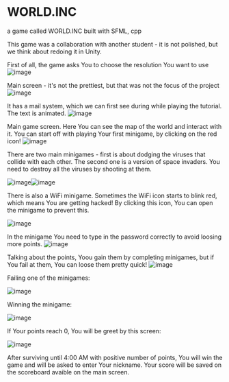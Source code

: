 # WORLD.INC
a game called WORLD.INC built with SFML, cpp

This game was a collaboration with another student - it is not polished, but we think about redoing it in Unity.


First of all, the game asks You to choose the resolution You want to use
![image](https://github.com/user-attachments/assets/d03dc6ab-736a-4bc2-9f37-f39110a001df)


Main screen - it's not the prettiest, but that was not the focus of the project
![image](https://github.com/user-attachments/assets/24271856-a402-48db-9e3b-a9cd14350e82)


It has a mail system, which we can first see during while playing the tutorial. The text is animated.
![image](https://github.com/user-attachments/assets/cab13623-d9d0-4c82-8a95-98389c926965)

Main game screen. Here You can see the map of the world and interact with it. You can start off with playing Your first minigame, by clicking on the red icon!
![image](https://github.com/user-attachments/assets/1243f10d-6e28-4a2d-b738-bd997d6a491d)

There are two main minigames - first is about dodging the viruses that collide with each other. The second one is a version of space invaders. You need to destroy all the viruses by shooting at them.

![image](https://github.com/user-attachments/assets/adff08d8-3c03-4e87-b316-3cb3f3d1d754)![image](https://github.com/user-attachments/assets/d4a7c960-6c0f-42b3-87ae-9033a6c78445)


There is also a WiFi minigame. Sometimes the WiFi icon starts to blink red, which means You are getting hacked! By clicking this icon, You can open the minigame to prevent this.

![image](https://github.com/user-attachments/assets/bf1868b7-7986-454d-817e-bfaca463e995)

In the minigame You need to type in the password correctly to avoid loosing more points.
![image](https://github.com/user-attachments/assets/c13b2a07-a6ca-46cf-af49-1a68a8827ae0)

Talking about the points, Yoou gain them by completing minigames, but if You fail at them, You can loose them pretty quick! 
![image](https://github.com/user-attachments/assets/f89def82-4644-4a9f-afed-633c0bccd063)

Failing one of the minigames:

![image](https://github.com/user-attachments/assets/78bc85fe-4dc6-470a-b056-8aaf65ca78ac)

Winning the minigame:

![image](https://github.com/user-attachments/assets/0d799e28-0152-499b-bfbe-1b2ead5661d5)

If Your points reach 0, You will be greet by this screen:

![image](https://github.com/user-attachments/assets/4d773395-45e6-4e27-8ca8-c3f7571ac01a)

After surviving until 4:00 AM with positive number of points, You will win the game and will be asked to enter Your nickname. Your score will be saved on the scoreboard avaible on the main screen.
